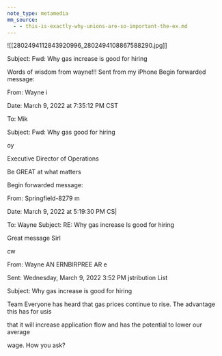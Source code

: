 ```yaml
---
note_type: metamedia
mm_source:
  - - this-is-exactly-why-unions-are-so-important-the-ex.md
---
```


![[2802494112843920996_2802494108867588290.jpg]]

Subject: Fwd: Why gas increase is good for hiring

Words of wisdom from wayne!!!
Sent from my iPhone
Begin forwarded message:

From: Wayne i

Date: March 9, 2022 at 7:35:12 PM CST

To: Mik

Subject: Fwd: Why gas good for hiring

oy

Executive Director of Operations

Be GREAT at what matters

Begin forwarded message:

From: Springfield-8279 m

Date: March 9, 2022 at 5:19:30 PM CS|

To: Wayne
Subject: RE: Why gas increase Is good for hiring

Great message Sirl

cw

From: Wayne AN ERNBIRPREE AR e

Sent: Wednesday, March 9, 2022 3:52 PM
jstribution List

Subject: Why gas increase is good for hiring

Team
Everyone has heard that gas prices continue to rise. The advantage this has for usis

that it will increase application flow and has the potential to lower our average

wage. How you ask?



